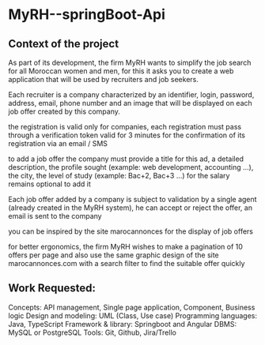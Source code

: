 # MyRH--springBoot-Api

## Context of the project
As part of its development, the firm MyRH wants to simplify the job search for all Moroccan women and men, for this it asks you to create a web application 
that will be used by recruiters and job seekers.

Each recruiter is a company characterized by an identifier, login, password, address, email, phone number and an image that will be displayed on each job offer 
created by this company.

the registration is valid only for companies, each registration must pass through a verification token valid for 3 minutes for the confirmation of its registration
via an email / SMS

to add a job offer the company must provide a title for this ad, a detailed description, the profile sought (example: web development, accounting ...),
the city, the level of study (example: Bac+2, Bac+3 ...) for the salary remains optional to add it

Each job offer added by a company is subject to validation by a single agent (already created in the MyRH system), he can accept or reject the offer, 
an email is sent to the company

you can be inspired by the site marocannonces for the display of job offers

for better ergonomics, the firm MyRH wishes to make a pagination of 10 offers per page and also use the same graphic design of the site marocannonces.com 
with a search filter to find the suitable offer quickly



## Work Requested:

Concepts: API management, Single page application, Component, Business logic Design and modeling: UML (Class, Use case) Programming languages: Java,
TypeScript Framework & library: Springboot and Angular DBMS: MySQL or PostgreSQL Tools: Git, Github, Jira/Trello
